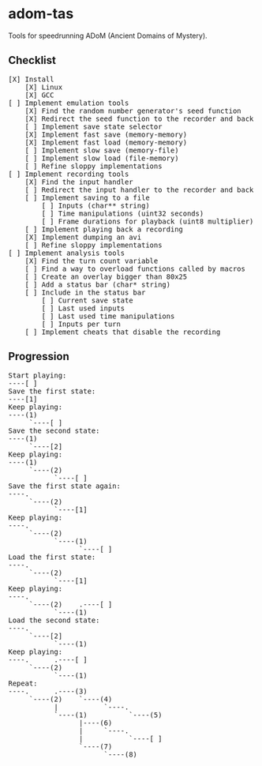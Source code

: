 adom-tas
========

Tools for speedrunning ADoM (Ancient Domains of Mystery).

Checklist
---------

<pre>
[X] Install
	[X] Linux
	[X] GCC
[ ] Implement emulation tools
	[X] Find the random number generator's seed function
	[X] Redirect the seed function to the recorder and back again
	[ ] Implement save state selector
	[X] Implement fast save (memory-memory)
	[X] Implement fast load (memory-memory)
	[ ] Implement slow save (memory-file)
	[ ] Implement slow load (file-memory)
	[ ] Refine sloppy implementations
[ ] Implement recording tools
	[X] Find the input handler
	[ ] Redirect the input handler to the recorder and back again
	[ ] Implement saving to a file
		[ ] Inputs (char** string)
		[ ] Time manipulations (uint32 seconds)
		[ ] Frame durations for playback (uint8 multiplier)
	[ ] Implement playing back a recording
	[X] Implement dumping an avi
	[ ] Refine sloppy implementations
[ ] Implement analysis tools
	[X] Find the turn count variable
	[ ] Find a way to overload functions called by macros
	[ ] Create an overlay bigger than 80x25
	[ ] Add a status bar (char* string)
	[ ] Include in the status bar
		[ ] Current save state
		[ ] Last used inputs
		[ ] Last used time manipulations
		[ ] Inputs per turn
	[ ] Implement cheats that disable the recording
</pre>

Progression
-----------

<pre>
Start playing:
----[ ]
Save the first state:
----[1]
Keep playing:
----(1)
     `----[ ]
Save the second state:
----(1)
     `----[2]
Keep playing:
----(1)
     `----(2)
           `----[ ]
Save the first state again:
----.
     `----(2)
           `----[1]
Keep playing:
----.
     `----(2)
           `----(1)
                 `----[ ]
Load the first state:
----.
     `----(2)
           `----[1]
Keep playing:
----.
     `----(2)    .----[ ]
           `----(1)
Load the second state:
----.
     `----[2]
           `----(1)
Keep playing:
----.      .----[ ]
     `----(2)
           `----(1)
Repeat:
----.      .----(3)
     `----(2)    `----(4)
           |           `----.
           `----(1)          `----(5)
                 |----(6)
                 |     `----.
                 |           `----[ ]
                 `----(7)
                       `----(8)
</pre>
